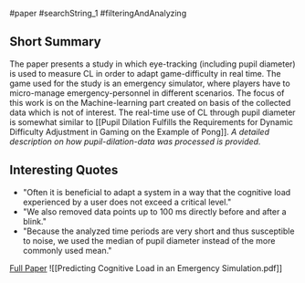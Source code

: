 #paper #searchString_1 #filteringAndAnalyzing 

## Short Summary ##
The paper presents a study in which eye-tracking (including pupil diameter) is used to measure CL in order to adapt game-difficulty in real time. The game used for the study is an emergency simulator, where players have to micro-manage emergency-personnel in different scenarios.
The focus of this work is on the Machine-learning part created on basis of the collected data which is not of interest.
The real-time use of CL through pupil diameter is somewhat similar to [[Pupil Dilation Fulfills the Requirements for Dynamic Difficulty Adjustment in Gaming on the Example of Pong]].
*A detailed description on how pupil-dilation-data was processed is provided.*

## Interesting Quotes ##
- "Often it is beneficial to adapt a system in a way that the cognitive load experienced by a user does not exceed a critical level."
- "We also removed data points up to 100 ms directly before and after a blink."
- "Because the analyzed time periods are very short and thus susceptible to noise, we used the median of pupil diameter instead of the more commonly used mean."

[Full Paper](https://dl.acm.org/doi/10.1145/3340555.3353735) ![[Predicting Cognitive Load in an Emergency Simulation.pdf]]